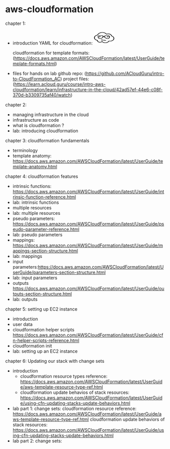 # aws-cloudformation


chapter 1: 
- introduction
    YAML for cloudformation:
    <a href="https://aws.amazon.com/blogs/mt/the-virtues-of-yaml-cloudformation-and-using-cloudformation-designer-to-convert-json-to-yaml/"  target="_blank"><img src="https://github.com/cgpeanut/aws-cloudformation/blob/main/images/cloud.png" alt="IMAGE ALT TEXT HERE" width="65" height="45" /></a>

    cloudformation for template formats: 
    (https://docs.aws.amazon.com/AWSCloudFormation/latest/UserGuide/template-formats.html)
- files for hands on lab
    github repo: (https://github.com/ACloudGuru/intro-to-CloudFormation_AC)
    project files: (https://learn.acloud.guru/course/intro-aws-cloudformation/learn/infrastructure-in-the-cloud/42ad57ef-44e6-c08f-370d-b3309735af40/watch)


chapter 2: 
- managing infrastructure in the cloud
- infrastructure as code
- what is cloudformation ?
- lab: introducing cloudformation

chapter 3: cloudformation fundamentals
- terminology
- template anatomy: 
https://docs.aws.amazon.com/AWSCloudFormation/latest/UserGuide/template-anatomy.html

chapter 4: cloudformation features
- intrinsic functions: https://docs.aws.amazon.com/AWSCloudFormation/latest/UserGuide/intrinsic-function-reference.html
- lab: intrinsic functions
- multiple resources
- lab: multiple resources
- pseudo parameters: https://docs.aws.amazon.com/AWSCloudFormation/latest/UserGuide/pseudo-parameter-reference.html
- lab: pseudo parameters
- mappings: https://docs.aws.amazon.com/AWSCloudFormation/latest/UserGuide/mappings-section-structure.html 
- lab: mappings
- input parameters:https://docs.aws.amazon.com/AWSCloudFormation/latest/UserGuide/parameters-section-structure.html
- lab: input parameters
- outputs
    https://docs.aws.amazon.com/AWSCloudFormation/latest/UserGuide/outputs-section-structure.html
- lab: outputs

chapter 5: setting up EC2 instance
- introduction
- user data
- cloudformation helper scripts
    https://docs.aws.amazon.com/AWSCloudFormation/latest/UserGuide/cfn-helper-scripts-reference.html
- cloudformation init
- lab: setting up an EC2 instance

chapter 6: Updating our stack with change sets
- introduction
  - cloudformation resource types reference: https://docs.aws.amazon.com/AWSCloudFormation/latest/UserGuide/aws-template-resource-type-ref.html
  - cloudformation update behavios of stack resources: https://docs.aws.amazon.com/AWSCloudFormation/latest/UserGuide/using-cfn-updating-stacks-update-behaviors.html
- lab part 1: change sets: cloudformation resource reference: https://docs.aws.amazon.com/AWSCloudFormation/latest/UserGuide/aws-template-resource-type-ref.html
  cloudformation update behaviors of stack resources: https://docs.aws.amazon.com/AWSCloudFormation/latest/UserGuide/using-cfn-updating-stacks-update-behaviors.html
- lab part 2: change sets: 